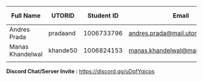 | Full Name | UTORID | Student ID | Email | Best Way to Contact | Discord Username |
|-----------|--------|------------|-------|---------------------|------------------|
| Andres Prada | pradaand | 1006733796 | andres.prada@mail.utoronto.ca | Email/Discord | AndreW#5912 |
| Manas Khandelwal | khande50 | 1006824153 | manas.khandelwal@mail.utoronto.ca | Manas#8491 |
| | | | | |
**Discord Chat/Server Invite :** https://discord.gg/uDqfYqjcps
